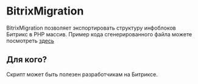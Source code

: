 BitrixMigration
===============
BitrixMigration позволяет экспортировать структуру инфоблоков Битрикс в PHP массив.
Пример кода сгенерированного файла можете посмотреть [здесь](example.php)


## Для кого?

Скрипт может быть полезен разработчикам на Битриксе.